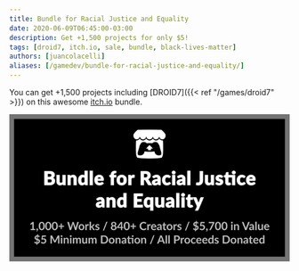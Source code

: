 ```yaml
---
title: Bundle for Racial Justice and Equality
date: 2020-06-09T06:45:00-03:00
description: Get +1,500 projects for only $5!
tags: [droid7, itch.io, sale, bundle, black-lives-matter]
authors: [juancolacelli]
aliases: [/gamedev/bundle-for-racial-justice-and-equality/]
---
```


You can get +1,500 projects including [DROID7]({{< ref "/games/droid7" >}}) on this awesome [itch.io](https://poopbits.itch.io) bundle.

[![Bundle](bundle.png)](https://itch.io/b/520/bundle-for-racial-justice-and-equality)
